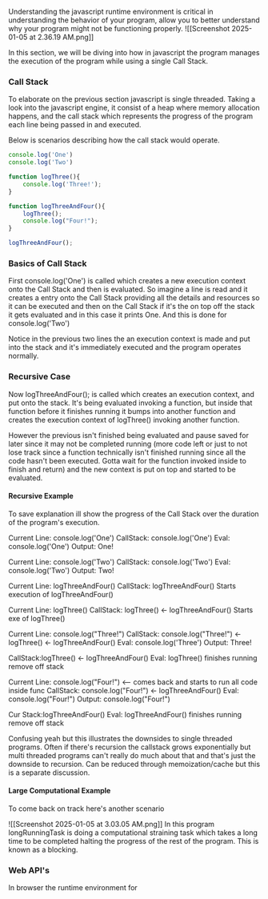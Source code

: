 Understanding the javascript runtime environment is critical in understanding the behavior of your program, allow you to better understand why your program might not be functioning properly. 
![[Screenshot 2025-01-05 at 2.36.19 AM.png]]

In this section, we will be diving into how in javascript the program manages the execution of the program while using a single Call Stack.


### Call Stack
To elaborate on the previous section javascript is single threaded. Taking a look into the javascript engine, it consist of a heap where memory allocation happens, and the call stack which represents the progress of the program each line being passed in and executed.

Below is scenarios describing how the call stack would operate.

```js
console.log('One')
console.log('Two')

function logThree(){
	console.log('Three!');
}

function logThreeAndFour(){
	logThree();
	console.log("Four!");
}

logThreeAndFour();
```

### Basics of Call Stack
First console.log('One') is called which creates a new execution context onto the Call Stack and then is evaluated. So imagine a line is read and it creates a entry onto the Call Stack providing all the details and resources so it can be executed and then on the Call Stack if it's the on top off the stack it gets evaluated and in this case it prints One. And this is done for console.log('Two')

Notice in the previous two lines the an execution context is made and put into the stack and it's immediately executed and the program operates normally.

### Recursive Case
Now logThreeAndFour(); is called which creates an execution context, and put onto the stack. It's being evaluated invoking a function, but inside that function before it finishes running it bumps into another function and creates the execution context of logThree() invoking another function. 

However the previous isn't finished being evaluated and pause saved for later since it may not be completed running (more code left or just to not lose track since a function technically isn't finished running since all the code hasn't been executed. Gotta wait for the function invoked inside to finish and return) and the new context is put on top and started to be evaluated. 
#### Recursive Example
To save explanation ill show the progress of the Call Stack over the duration of the program's execution.

Current Line: console.log('One')
CallStack: console.log('One') 
Eval:  console.log('One') 
Output: One!

Current Line: console.log('Two')
CallStack: console.log('Two') 
Eval: console.log('Two') 
Output: Two!

Current Line: logThreeAndFour()
CallStack: logThreeAndFour()
Starts execution of logThreeAndFour()

Current Line: logThree()
CallStack:  logThree() <- logThreeAndFour()
Starts exe of logThree()

Current Line: console.log("Three!")
CallStack: console.log("Three!") <- logThree() <- logThreeAndFour()
Eval:  console.log('Three') 
Output: Three!

CallStack:logThree() <- logThreeAndFour()
Eval: logThree() finishes running remove off stack

Current Line: console.log("Four!") <-- comes back and starts to run all code inside func
CallStack: console.log("Four!") <- logThreeAndFour()
Eval: console.log("Four!")
Output: console.log("Four!")

Cur Stack:logThreeAndFour()
Eval: logThreeAndFour() finishes running remove off stack

Confusing yeah but this illustrates the downsides to single threaded  programs. Often if there's recursion the callstack grows exponentially but multi threaded programs can't really do much about that and that's just the downside to recursion. Can be reduced through memoization/cache but this is a separate discussion.

#### Large Computational Example
To come back on track here's another scenario

![[Screenshot 2025-01-05 at 3.03.05 AM.png]]
In this program longRunningTask is doing a computational straining task which takes a long time to be completed halting the progress of the rest of the program. This is known as a blocking.


### Web API's
In browser the runtime environment for